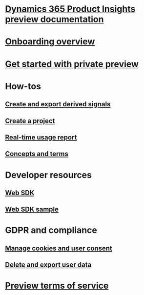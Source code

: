 # [Dynamics 365 Product Insights preview documentation](index.md)

# [Onboarding overview](onboarding-overview.md)

# [Get started with private preview](quickstart-product-insights.md)

# How-tos
## [Create and export derived signals](derived-signals.md)
## [Create a project](create-project.md)
## [Real-time usage report](real-time-usage-report.md)
## [Concepts and terms](concepts-terminology.md)

# Developer resources
## [Web SDK](get-started-websdk.md)
## [Web SDK sample](websdk-sample.md)

# GDPR and compliance
## [Manage cookies and user consent](user-consent-storage.md)
## [Delete and export user data](delete-export-signal-data.md)

# [Preview terms of service](preview-terms-of-service.md)

